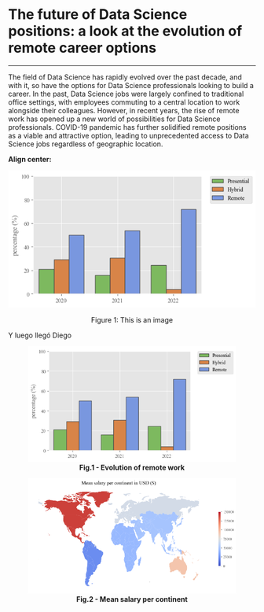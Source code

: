 # The future of Data Science positions: a look at the evolution of remote career options
---

The field of Data Science has rapidly evolved over the past decade, and with it, so have the options for Data Science professionals looking to build a career. In the past, Data Science jobs were largely confined to traditional office settings, with employees commuting to a central location to work alongside their colleagues. However, in recent years, the rise of remote work has opened up a new world of possibilities for Data Science professionals.  COVID-19 pandemic has further solidified remote positions as a viable and attractive option, leading to unprecedented access to Data Science jobs regardless of geographic location.


**Align center:**
<div align="center" width="100%">
    <img src="https://github.com/diegoescribanog/DSND-Project-1/blob/main/Images/Q1_Remote_percentage_evolution.png?raw=True"> 

Figure 1: This is an image
</div>

Y luego llegó Diego 

<figure>
<img src="https://github.com/diegoescribanog/DSND-Project-1/blob/main/Images/Q1_Remote_percentage_evolution.png?raw=True" alt="Trulli">
<figcaption align = "center"><b>Fig.1 - Evolution of remote work</b></figcaption>
</figure>

<figure>
<img src="https://github.com/diegoescribanog/DSND-Project-1/blob/main/Images/Q3_Mean_salary_per_continent.png?raw=True" alt="Trulli">
<figcaption align = "center"><b>Fig.2 - Mean salary per continent</b></figcaption>
</figure>